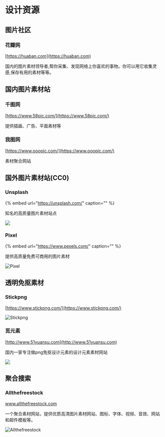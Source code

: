 # 设计资源

## 图片社区

### **花瓣网**

[https://huaban.com](https://huaban.com)

国内的图片素材领导者,帮你采集、发现网络上你喜欢的事物。你可以用它收集灵感,保存有用的素材等等。

## 国内图片素材站

### 千图网

[https://www.58pic.com/](https://www.58pic.com/)

提供插画、广告、平面素材等

### 我图网

[https://www.ooopic.com/](https://www.ooopic.com/)

素材聚合网站

## 国外图片素材站\(CC0\)

### **Unsplash**

{% embed url="https://unsplash.com/" caption="" %}

知名的高质量图片素材站点

![](https://z3.ax1x.com/2021/04/02/cZhSpD.png)

### Pixel

{% embed url="https://www.pexels.com/" caption="" %}

提供高质量免费可商用的图片素材

![Pixel](https://i.imgur.com/SMc65Ow.png)

## 透明免抠素材

### Stickpng

[https://www.stickpng.com/](https://www.stickpng.com/)

![Stickpng](https://i.postimg.cc/rsGCC5HW/stickpng.png)

### **觅元素**

[http://www.51yuansu.com](http://www.51yuansu.com)

国内一家专注做png免抠设计元素的设计元素素材网站

![](https://i.postimg.cc/3JS9LFRC/image.png)

## 聚合搜索

### Allthefreestock

www.allthefreestock.com

一个聚合素材网站，提供优质高清图片素材网站、图标、字体、视频、音效、网站和邮件模板等。

![Allthefreestock](https://i.postimg.cc/X7Z3D94Y/Allthefreestock.png)

